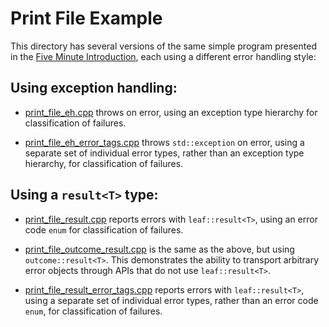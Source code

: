 # Print File Example

This directory has several versions of the same simple program presented in the [Five Minute Introduction](https://zajo.github.io/leaf/#introduction), each using a different error handling style:

## Using exception handling:

* [print_file_eh.cpp](./print_file_eh.cpp) throws on error, using an exception type hierarchy for classification of failures.

* [print_file_eh_error_tags.cpp](./print_file_eh_error_tags.cpp) throws `std::exception` on error, using a separate set of individual error types, rather than an exception type hierarchy, for classification of failures.

## Using a `result<T>` type:

* [print_file_result.cpp](./print_file_result.cpp) reports errors with `leaf::result<T>`, using an error code `enum` for classification of failures.

* [print_file_outcome_result.cpp](./print_file_outcome_result.cpp) is the same as the above, but using `outcome::result<T>`. This demonstrates the ability to transport arbitrary error objects through APIs that do not use `leaf::result<T>`.

* [print_file_result_error_tags.cpp](./print_file_result_error_tags.cpp) reports errors with `leaf::result<T>`, using a separate set of individual error types, rather than an error code `enum`, for classification of failures.
